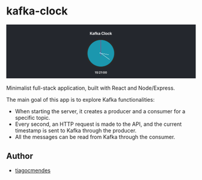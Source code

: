 # kafka-clock

![](./banner.png)

Minimalist full-stack application, built with React and Node/Express.

The main goal of this app is to explore Kafka functionalities:

-   When starting the server, it creates a producer and a consumer for a specific topic.
-   Every second, an HTTP request is made to the API, and the current timestamp is sent to Kafka through the producer.
-   All the messages can be read from Kafka through the consumer.


## Author

-   [tiagocmendes](https://github.com/tiagocmendes)
